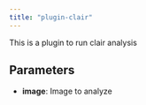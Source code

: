 ```yaml
---
title: "plugin-clair"
---
```


This is a plugin to run clair analysis

## Parameters

* **image**: Image to analyze



